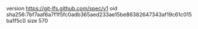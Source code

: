 version https://git-lfs.github.com/spec/v1
oid sha256:7bf7aaf6a7f1f5fc0adb365aed233ae15be86382647343af19c61c015ba1f5c0
size 570
